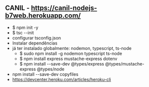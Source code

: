 ## CANIL - https://canil-nodejs-b7web.herokuapp.com/

- $ npm init -y
- $ tsc --init
- configurar tsconfig.json
- Instalar dependências
- já ter instalado globalmente: nodemon, typescript, ts-node
   - $ sudo npm install -g nodemon typescript ts-node
   - $ npm install express mustache-express dotenv
   - $ npm install --save-dev @types/express @types/mustache-express @types/node
- npm install --save-dev copyfiles
- https://devcenter.heroku.com/articles/heroku-cli
